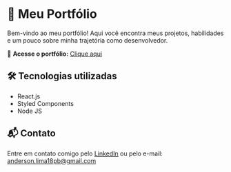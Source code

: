# 🚀 Meu Portfólio

Bem-vindo ao meu portfólio! Aqui você encontra meus projetos, habilidades e um pouco sobre minha trajetória como desenvolvedor.

🔗 **Acesse o portfólio:** [Clique aqui](portifolio-web-eosin.vercel.app)

## 🛠 Tecnologias utilizadas
- React.js
- Styled Components
- Node JS

## 📬 Contato
Entre em contato comigo pelo [LinkedIn]([https://www.linkedin.com/in/seu-perfil](https://www.linkedin.com/in/anderson-lima-617b50241/)) ou pelo e-mail: anderson.lima18pb@gmail.com
